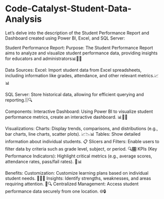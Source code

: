 # Code-Catalyst-Student-Data-Analysis
Let’s delve into the description of the Student Performance Report and Dashboard created using Power BI, Excel, and SQL Server:

Student Performance Report:
Purpose: The Student Performance Report aims to analyze and visualize student performance data, providing insights for educators and administrators📊👩‍🏫

Data Sources:
Excel: Import student data from Excel spreadsheets, including information like grades, attendance, and other relevant metrics.📈📊

SQL Server: 
Store historical data, allowing for efficient querying and reporting.🗄️🔍

Components:
Interactive Dashboard: Using Power BI to visualize student performance metrics, create an interactive dashboard. 📊👩‍💻

Visualizations:
Charts: Display trends, comparisons, and distributions (e.g., bar charts, line charts, scatter plots). 📈📉📊
Tables: Show detailed information about individual students. 📋
Slicers and Filters: Enable users to filter data by criteria such as grade level, subject, or period. 🔍🎛️
KPIs (Key Performance Indicators): Highlight critical metrics (e.g., average scores, attendance rates, pass/fail rates). 🚀📊

Benefits:
Customization: Customize learning plans based on individual student needs. 🎯👩‍🎓
Insights: Identify strengths, weaknesses, and areas requiring attention. 🧐🔍
Centralized Management: Access student performance data securely from one location. 🌐🔒
